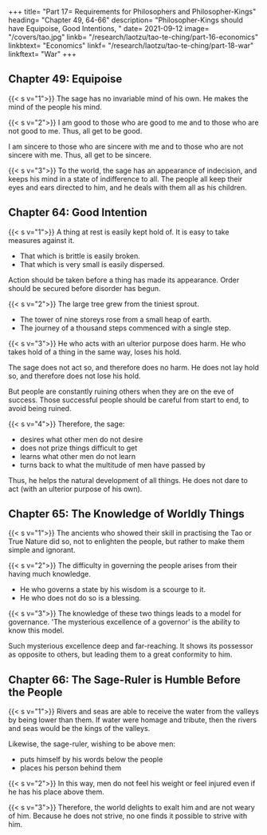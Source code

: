 +++
title= "Part 17= Requirements for Philosophers and Philosopher-Kings"
heading= "Chapter 49, 64-66"
description= "Philosopher-Kings should have Equipoise, Good Intentions, "
date= 2021-09-12
image= "/covers/tao.jpg"
linkb= "/research/laotzu/tao-te-ching/part-16-economics"
linkbtext= "Economics"
linkf= "/research/laotzu/tao-te-ching/part-18-war"
linkftext= "War"
+++

## Chapter 49: Equipoise

{{< s v="1">}} The sage has no invariable mind of his own. He makes the mind of the people his mind.

{{< s v="2">}} I am good to those who are good to me and to those who are not good to me. Thus, all get to be good. 

I am sincere to those who are sincere with me and to those who are not sincere with me. Thus, all get to be sincere.


{{< s v="3">}} To the world, the sage has an appearance of indecision, and keeps his mind in a state of indifference to all. The people all keep their eyes and ears directed to him, and he deals with them all as his children.




## Chapter 64: Good Intention

{{< s v="1">}} A thing at rest is easily kept hold of. It is easy to take measures against it. 
<!-- something that shows 
before a thing has given indications of its presence,  it;  -->

- That which is brittle is easily broken.
- That which is very small is easily dispersed. 

Action should be taken before a thing has made its appearance.  Order should be secured before disorder has begun.


{{< s v="2">}} The large tree grew from the tiniest sprout. 
- The tower of nine storeys rose from a small heap of earth. 
- The journey of a thousand steps commenced with a single step.


{{< s v="3">}} He who acts with an ulterior purpose does harm. He who takes hold of a thing in the same way, loses his hold. 

The sage does not act so, and therefore does no harm. He does not lay hold so, and therefore does not lose his hold. 

But people<!--  in their conduct of affairs --> are constantly ruining others when they are on the eve of success. Those successful people should be careful from start to end, to avoid being ruined.


{{< s v="4">}} Therefore, the sage:
- desires what other men do not desire
- does not prize things difficult to get
- learns what other men do not learn
- turns back to what the multitude of men have passed by

Thus, he helps the natural development of all things. He does not dare to act (with an ulterior purpose of his own).


## Chapter 65: The Knowledge of Worldly Things

{{< s v="1">}} The ancients who showed their skill in practising the Tao or True Nature did so, not to enlighten the people, but rather to make them simple and ignorant.


{{< s v="2">}} The difficulty in governing the people arises from their having much knowledge. 
- He who governs a state by his wisdom is a scourge to it. 
- He who does not do so is a blessing.


{{< s v="3">}} The knowledge of these two things leads to a model for governance.  'The mysterious excellence of a governor' is the ability to know this model.

Such mysterious excellence deep and far-reaching. It shows its possessor as opposite to others, but leading them to a great conformity to him.


## Chapter 66: The Sage-Ruler is Humble Before the People

{{< s v="1">}} Rivers and seas are able to receive the water from the valleys by being lower than them. If water were homage and tribute, then the rivers and seas would be the kings of the valleys. 

<!-- Likewise, kings  streams, is their skill in being lower than they -->

Likewise, the sage-ruler, wishing to be above men:
- puts himself by his words below the people
- places his person behind them


{{< s v="2">}} In this way, men do not feel his weight or feel injured even if he has his place above them.

{{< s v="3">}} Therefore, the world delights to exalt him and are not weary of him. Because he does not strive, no one finds it possible to strive with him.
